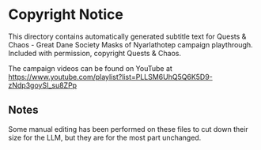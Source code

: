 Copyright Notice
================

This directory contains automatically generated subtitle text for Quests & Chaos - Great Dane Society Masks of Nyarlathotep campaign playthrough.
Included with permission, copyright Quests & Chaos.

The campaign videos can be found on YouTube at https://www.youtube.com/playlist?list=PLLSM6UhQ5Q6K5D9-zNdp3goySI_su8ZPp

Notes
-----

Some manual editing has been performed on these files to cut down their size for the LLM, but they are for the most part unchanged.

